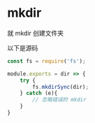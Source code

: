 # mkdir 

就 mkdir 创建文件夹 

以下是源码 

``` js
const fs = require('fs'); 

module.exports = dir => {
	try {
		fs.mkdirSync(dir);
	} catch (e){
		// 忽略错误的 mkdir
	}
}
```
